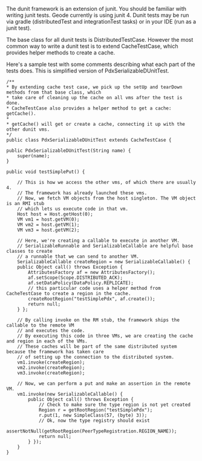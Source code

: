 The dunit framework is an extension of junit. You should be familiar with writing junit tests. Geode currently is using junit 4.  Dunit tests may be run via gradle (distributedTest and integrationTest tasks) or in your IDE (run as a junit test).

The base class for all dunit tests is DistributedTestCase. However the most common way to write a dunit test is to extend CacheTestCase, which provides helper methods to create a cache.

Here's a sample test with some comments describing what each part of the tests does. This is simplified version of PdxSerializableDUnitTest.

    /**
    * By extending cache test case, we pick up the setUp and tearDown methods from that base class, which
    * take care of cleaning up the cache on all vms after the test is done.
    * CacheTestCase also provides a helper method to get a cache: getCache().
    *
    * getCache() will get or create a cache, connecting it up with the other dunit vms.
    */
    public class PdxSerializableDUnitTest extends CacheTestCase {
    
    public PdxSerializableDUnitTest(String name) {
        super(name);
    }

    public void testSimplePut() {
        
        // This is how we access the other vms, of which there are usually 4.
        // The framework has already launched these vms.
        // Now, we fetch VM objects from the host singleton. The VM object is an RMI stub
        // which lets us execute code in that vm.
        Host host = Host.getHost(0);
        VM vm1 = host.getVM(0);
        VM vm2 = host.getVM(1);
        VM vm3 = host.getVM(2);
        
        // Here, we're creating a callable to execute in another VM.
        // SerializableRunnable and SerializableCallable are helpful base classes to create
        // a runnable that we can send to another VM.
        SerializableCallable createRegion = new SerializableCallable() {
        public Object call() throws Exception {
            AttributesFactory af = new AttributesFactory();
            af.setScope(Scope.DISTRIBUTED_ACK);
            af.setDataPolicy(DataPolicy.REPLICATE);
            // this particular code uses a helper method from CacheTestCase to create a region in the cache.
            createRootRegion("testSimplePdx", af.create());
            return null;
        } };
        
        // By calling invoke on the RM stub, the framework ships the callable to the remote VM
        // and executes the code.
        // By executing this code in three VMs, we are creating the cache and region in each of the VMs.
        // These caches will be part of the same distributed system because the framework has taken care
        // of setting up the connection to the distributed system.
        vm1.invoke(createRegion);
        vm2.invoke(createRegion);
        vm3.invoke(createRegion);
        
        // Now, we can perform a put and make an assertion in the remote VM.
        vm1.invoke(new SerializableCallable() {
            public Object call() throws Exception {
                // Check to make sure the type region is not yet created
                Region r = getRootRegion("testSimplePdx");
                r.put(1, new SimpleClass(57, (byte) 3));
                // Ok, now the type registry should exist
                assertNotNull(getRootRegion(PeerTypeRegistration.REGION_NAME));
                return null;
            } });
        }
    }

